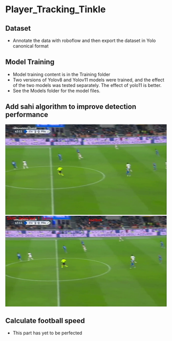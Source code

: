 # Player_Tracking_Tinkle


## Dataset
- Annotate the data with roboflow and then export the dataset in Yolo canonical format


## Model Training
- Model training content is in the Training folder
- Two versions of Yolov8 and Yolov11 models were trained, and the effect of the two models was tested separately. The effect of yolo11 is better.
- See the Models folder for the model files.


## Add sahi algorithm to improve detection performance
![The comparison of increasing the sahi algorithm](/Output/yolo_only.jpg "Yolo only")
![The comparison of increasing the sahi algorithm](/Output/with_sahi.jpg "Apply Sahi")
## Calculate football speed
- This part has yet to be perfected
